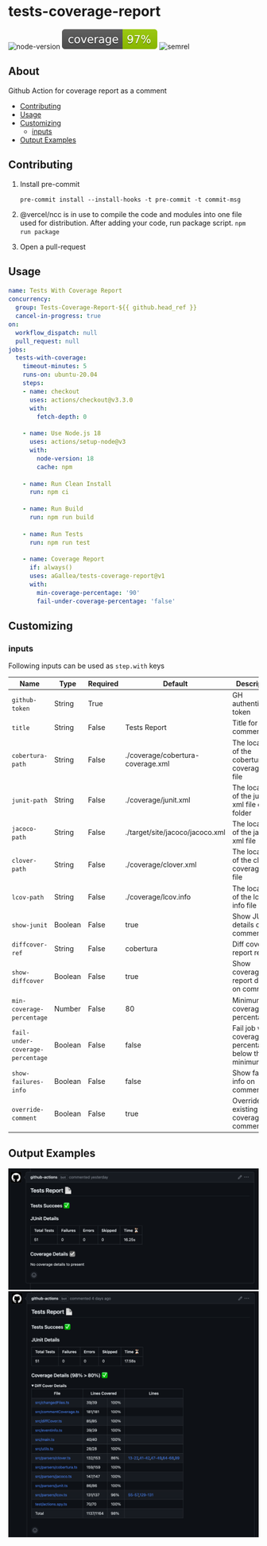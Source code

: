 # tests-coverage-report

![node-version][node-version]
![coverage][coverage-badge]
![semrel][semrel-badge]

## About

Github Action for coverage report as a comment

* [Contributing](#contributing)
* [Usage](#usage)
* [Customizing](#customizing)
  * [inputs](#inputs)
* [Output Examples](#output-examples)

## Contributing

1. Install pre-commit

    ```shell
    pre-commit install --install-hooks -t pre-commit -t commit-msg
    ```

2. @vercel/ncc is in use to compile the code and modules into one file used for distribution.
   After adding your code, run package script. `npm run package`

3. Open a pull-request

## Usage

```yaml
name: Tests With Coverage Report
concurrency:
  group: Tests-Coverage-Report-${{ github.head_ref }}
  cancel-in-progress: true
on:
  workflow_dispatch: null
  pull_request: null
jobs:
  tests-with-coverage:
    timeout-minutes: 5
    runs-on: ubuntu-20.04
    steps:
    - name: checkout
      uses: actions/checkout@v3.3.0
      with:
        fetch-depth: 0

    - name: Use Node.js 18
      uses: actions/setup-node@v3
      with:
        node-version: 18
        cache: npm

    - name: Run Clean Install
      run: npm ci

    - name: Run Build
      run: npm run build

    - name: Run Tests
      run: npm run test

    - name: Coverage Report
      if: always()
      uses: aGallea/tests-coverage-report@v1
      with:
        min-coverage-percentage: '90'
        fail-under-coverage-percentage: 'false'
```

## Customizing

### inputs

Following inputs can be used as `step.with` keys

| Name               | Type   | Required | Default   | Description |
|--------------------|--------|----------|-----------|-------------|
| `github-token`     | String | True     |           | GH authentication token                                    |
| `title`            | String | False    | Tests Report | Title for the comment      |
| `cobertura-path`   | String | False    | ./coverage/cobertura-coverage.xml | The location of the cobertura coverage xml file |
| `junit-path`       | String | False    | ./coverage/junit.xml | The location of the junit xml file or folder |
| `jacoco-path`      | String | False    | ./target/site/jacoco/jacoco.xml | The location of the jacoco xml file |
| `clover-path`      | String | False    | ./coverage/clover.xml | The location of the clover coverage xml file |
| `lcov-path`        | String | False    | ./coverage/lcov.info | The location of the lcov info file |
| `show-junit`       | Boolean | False    | true      | Show JUnit details on comment |
| `diffcover-ref`    | String | False    | cobertura | Diff coverage report referral |
| `show-diffcover`   | Boolean | False    | true      | Show coverage report details on comment |
| `min-coverage-percentage` | Number | False    | 80 | Minimum coverage percentage |
| `fail-under-coverage-percentage`   | Boolean | False    | false      | Fail job when coverage percentage is below the minimum |
| `show-failures-info` | Boolean | False    | false      | Show failures info on comment |
| `override-comment`   | Boolean | False    | true      | Overrides existing coverage comment |

## Output Examples

![alt text](https://github.com/aGallea/tests-coverage-report/blob/master/media/no_details.png?raw=true)
![alt text](https://github.com/aGallea/tests-coverage-report/blob/master/media/details.png?raw=true)

<!-- MARKDOWN LINKS & IMAGES -->
[node-version]:https://img.shields.io/badge/nodejs-22.14.0-blue.svg
[coverage-badge]:https://raw.githubusercontent.com/aGallea/tests-coverage-report/badges/.badges/master/coverage.svg
[semrel-badge]:https://img.shields.io/badge/semantic--release-1?logo=semantic-release

